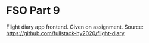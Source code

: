 # FSO Part 9

  Flight diary app frontend.
  Given on assignment.
  Source: https://github.com/fullstack-hy2020/flight-diary